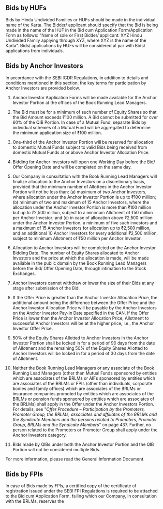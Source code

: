 ## Bids by HUFs

Bids by Hindu Undivided Families or HUFs should be made in the individual name of the Karta. The Bidder/ applicant should specify that the Bid is being made in the name of the HUF in the Bid cum Application Form/Application Form as follows: "Name of sole or First Bidder/ applicant: XYZ Hindu Undivided Family applying through XYZ, where XYZ is the name of the Karta". Bids/ applications by HUFs will be considered at par with Bids/ applications from individuals.

## Bids by Anchor Investors

In accordance with the SEBI ICDR Regulations, in addition to details and conditions mentioned in this section, the key terms for participation by Anchor Investors are provided below.

1) Anchor Investor Application Forms will be made available for the Anchor Investor Portion at the offices of the Book Running Lead Managers.

2) The Bid must be for a minimum of such number of Equity Shares so that the Bid Amount exceeds ₹100 million. A Bid cannot be submitted for over 60% of the QIB Portion. In case of a Mutual Fund, separate Bids by individual schemes of a Mutual Fund will be aggregated to determine the minimum application size of ₹100 million.

3) One-third of the Anchor Investor Portion will be reserved for allocation to domestic Mutual Funds subject to valid Bids being received from domestic Mutual Funds at or above Anchor Investor Allocation Price.

4) Bidding for Anchor Investors will open one Working Day before the Bid/ Offer Opening Date and will be completed on the same day.

5) Our Company in consultation with the Book Running Lead Managers will finalize allocation to the Anchor Investors on a discretionary basis, provided that the minimum number of Allottees in the Anchor Investor Portion will not be less than: (a) maximum of two Anchor Investors, where allocation under the Anchor Investor Portion is up to ₹100 million; (b) minimum of two and maximum of 15 Anchor Investors, where the allocation under the Anchor Investor Portion is more than ₹100 million but up to ₹2,500 million, subject to a minimum Allotment of ₹50 million per Anchor Investor; and (c) in case of allocation above ₹2,500 million under the Anchor Investor Portion, a minimum of five such investors and a maximum of 15 Anchor Investors for allocation up to ₹2,500 million, and an additional 10 Anchor Investors for every additional ₹2,500 million, subject to minimum Allotment of ₹50 million per Anchor Investor.

6) Allocation to Anchor Investors will be completed on the Anchor Investor Bidding Date. The number of Equity Shares allocated to Anchor Investors and the price at which the allocation is made, will be made available in the public domain by the Book Running Lead Managers before the Bid/ Offer Opening Date, through intimation to the Stock Exchanges.

7) Anchor Investors cannot withdraw or lower the size of their Bids at any stage after submission of the Bid.

8) If the Offer Price is greater than the Anchor Investor Allocation Price, the additional amount being the difference between the Offer Price and the Anchor Investor Allocation Price will be payable by the Anchor Investors on the Anchor Investor Pay-in Date specified in the CAN. If the Offer Price is lower than the Anchor Investor Allocation Price, Allotment to successful Anchor Investors will be at the higher price, i.e., the Anchor Investor Offer Price.

9) 50% of the Equity Shares Allotted to Anchor Investors in the Anchor Investor Portion shall be locked in for a period of 90 days from the date of Allotment and the remaining 50% of the Equity Shares Allotted to Anchor Investors will be locked in for a period of 30 days from the date of Allotment.

10) Neither the Book Running Lead Managers or any associate of the Book Running Lead Managers (other than Mutual Funds sponsored by entities which are associates of the BRLMs or AIFs sponsored by entities which are associates of the BRLMs or FPIs (other than individuals, corporate bodies and family offices) which are associates of the BRLMs or insurance companies promoted by entities which are associates of the BRLMs or pension funds sponsored by entities which are associates of the BRLMs) shall apply in the Offer under the Anchor Investors Portion. For details, see "*Offer Procedure – Participation by the Promoters, Promoter Group, the BRLMs, associates and affiliates of the BRLMs and the Syndicate Members and the persons related to Promoters, Promoter Group, BRLMs and the Syndicate Members*" on page 437. Further, no person related to the Promoters or Promoter Group shall apply under the Anchor Investors category.

11) Bids made by QIBs under both the Anchor Investor Portion and the QIB Portion will not be considered multiple Bids.

For more information, please read the General Information Document.

## Bids by FPIs

In case of Bids made by FPIs, a certified copy of the certificate of registration issued under the SEBI FPI Regulations is required to be attached to the Bid cum Application Form, failing which our Company, in consultation with the BRLMs, reserves the